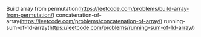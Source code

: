 Build array from permutation(https://leetcode.com/problems/build-array-from-permutation/)
concatenation-of-array(https://leetcode.com/problems/concatenation-of-array/)
running-sum-of-1d-array(https://leetcode.com/problems/running-sum-of-1d-array/)
